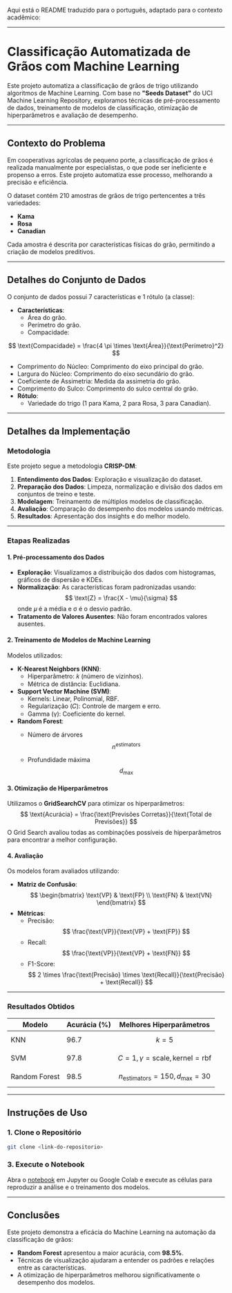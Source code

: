 Aqui está o README traduzido para o português, adaptado para o contexto acadêmico:

---

# **Classificação Automatizada de Grãos com Machine Learning**

Este projeto automatiza a classificação de grãos de trigo utilizando algoritmos de Machine Learning. Com base no **"Seeds Dataset"** do UCI Machine Learning Repository, exploramos técnicas de pré-processamento de dados, treinamento de modelos de classificação, otimização de hiperparâmetros e avaliação de desempenho.

---

## **Contexto do Problema**

Em cooperativas agrícolas de pequeno porte, a classificação de grãos é realizada manualmente por especialistas, o que pode ser ineficiente e propenso a erros. Este projeto automatiza esse processo, melhorando a precisão e eficiência.

O dataset contém 210 amostras de grãos de trigo pertencentes a três variedades:
- **Kama**
- **Rosa**
- **Canadian**

Cada amostra é descrita por características físicas do grão, permitindo a criação de modelos preditivos.

---

## **Detalhes do Conjunto de Dados**

O conjunto de dados possui 7 características e 1 rótulo (a classe):
- **Características**:
  - Área do grão.
  - Perímetro do grão.
  - Compacidade:

$$
\text{Compacidade} = \frac{4 \pi \times \text{Área}}{\text{Perímetro}^2}
$$
  - Comprimento do Núcleo: Comprimento do eixo principal do grão.
  - Largura do Núcleo: Comprimento do eixo secundário do grão.
  - Coeficiente de Assimetria: Medida da assimetria do grão.
  - Comprimento do Sulco: Comprimento do sulco central do grão.
- **Rótulo**:
  - Variedade do trigo (1 para Kama, 2 para Rosa, 3 para Canadian).

---

## **Detalhes da Implementação**

### **Metodologia**
Este projeto segue a metodologia **CRISP-DM**:
1. **Entendimento dos Dados**: Exploração e visualização do dataset.
2. **Preparação dos Dados**: Limpeza, normalização e divisão dos dados em conjuntos de treino e teste.
3. **Modelagem**: Treinamento de múltiplos modelos de classificação.
4. **Avaliação**: Comparação do desempenho dos modelos usando métricas.
5. **Resultados**: Apresentação dos insights e do melhor modelo.

---

### **Etapas Realizadas**

#### **1. Pré-processamento dos Dados**
- **Exploração**: Visualizamos a distribuição dos dados com histogramas, gráficos de dispersão e KDEs.
- **Normalização**: As características foram padronizadas usando: $$ \text{Z} = \frac{X - \mu}{\sigma} $$
  onde 𝜇 é a média e σ é o desvio padrão.
- **Tratamento de Valores Ausentes**: Não foram encontrados valores ausentes.

#### **2. Treinamento de Modelos de Machine Learning**
Modelos utilizados:
- **K-Nearest Neighbors (KNN)**:
  - Hiperparâmetro: 𝑘 (número de vizinhos).
  - Métrica de distância: Euclidiana.
- **Support Vector Machine (SVM)**:
  - Kernels: Linear, Polinomial, RBF.
  - Regularização (𝐶): Controle de margem e erro.
  - Gamma (γ): Coeficiente do kernel.
- **Random Forest**:
  - Número de árvores $$ n^{\text{estimators}} $$

  - Profundidade máxima $$ d_{\text{max}} $$

#### **3. Otimização de Hiperparâmetros**
Utilizamos o **GridSearchCV** para otimizar os hiperparâmetros:
$$
\text{Acurácia} = \frac{\text{Previsões Corretas}}{\text{Total de Previsões}}
$$
O Grid Search avaliou todas as combinações possíveis de hiperparâmetros para encontrar a melhor configuração.

#### **4. Avaliação**
Os modelos foram avaliados utilizando:
- **Matriz de Confusão**:
  $$
  \begin{bmatrix}
  \text{VP} & \text{FP} \\
  \text{FN} & \text{VN}
  \end{bmatrix}
  $$
- **Métricas**:
  - Precisão: $$ \frac{\text{VP}}{\text{VP} + \text{FP}} $$
  - Recall: $$ \frac{\text{VP}}{\text{VP} + \text{FN}} $$
  - F1-Score: $$ 2 \times \frac{\text{Precisão} \times \text{Recall}}{\text{Precisão} + \text{Recall}} $$

---

### **Resultados Obtidos**
| Modelo           | Acurácia (%) | Melhores Hiperparâmetros          |
|------------------|--------------|-----------------------------------|
| KNN              | 96.7         | $$ k = 5 $$                      |
| SVM              | 97.8         | $$ C = 1, \gamma = \text{scale}, \text{kernel} = \text{rbf} $$ |
| Random Forest    | 98.5         | $$ n_{\text{estimators}} = 150, d_{\text{max}} = 30 $$ |

---

## **Instruções de Uso**

### **1. Clone o Repositório**
```bash
git clone <link-do-repositorio>
```

### **3. Execute o Notebook**
Abra o [notebook](./src/FASE_04_CTWP_Cap11.ipynb) em Jupyter ou Google Colab e execute as células para reproduzir a análise e o treinamento dos modelos.

---

## **Conclusões**

Este projeto demonstra a eficácia do Machine Learning na automação da classificação de grãos:
- **Random Forest** apresentou a maior acurácia, com **98.5%**.
- Técnicas de visualização ajudaram a entender os padrões e relações entre as características.
- A otimização de hiperparâmetros melhorou significativamente o desempenho dos modelos.
